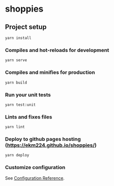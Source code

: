 # shoppies

## Project setup
```
yarn install
```

### Compiles and hot-reloads for development
```
yarn serve
```

### Compiles and minifies for production
```
yarn build
```

### Run your unit tests
```
yarn test:unit
```

### Lints and fixes files
```
yarn lint
```

### Deploy to github pages hosting (https://ekm224.github.io/shoppies/)
```
yarn deploy
```

### Customize configuration
See [Configuration Reference](https://cli.vuejs.org/config/).
